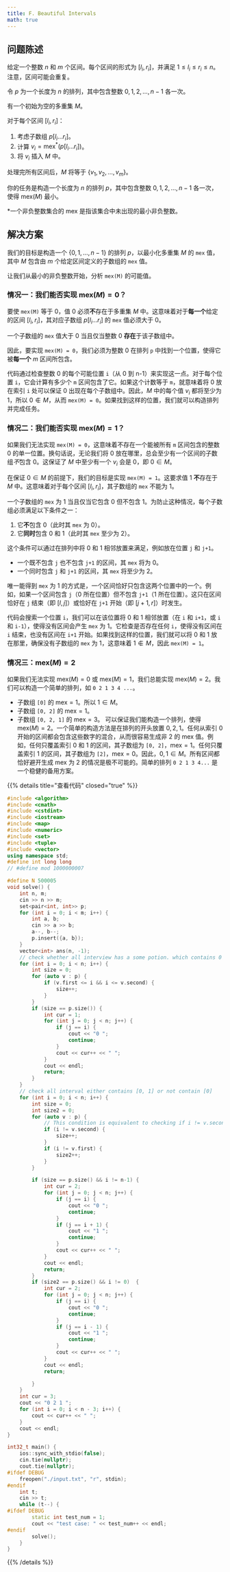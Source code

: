 ```yaml
---
title: F. Beautiful Intervals
math: true
---
```


## 问题陈述

给定一个整数 $n$ 和 $m$ 个区间。每个区间的形式为 $[l_i, r_i]$，并满足 $1 \le l_i \le r_i \le n$。注意，区间可能会重复。

令 $p$ 为一个长度为 $n$ 的排列，其中包含整数 $0, 1, 2, \dots, n-1$ 各一次。

有一个初始为空的多重集 $M$。

对于每个区间 $[l_i, r_i]$：
1.  考虑子数组 $p[l_i \dots r_i]$。
2.  计算 $v_i = \text{mex}^*(p[l_i \dots r_i])$。
3.  将 $v_i$ 插入 $M$ 中。

处理完所有区间后，$M$ 将等于 $\{v_1, v_2, \dots, v_m\}$。

你的任务是构造一个长度为 $n$ 的排列 $p$，其中包含整数 $0, 1, 2, \dots, n-1$ 各一次，使得 $\text{mex}(M)$ 最小。

*一个非负整数集合的 $\text{mex}$ 是指该集合中未出现的最小非负整数。

## 解决方案

我们的目标是构造一个 $\{0, 1, \dots, n-1\}$ 的排列 $p$，以最小化多重集 $M$ 的 `mex` 值，其中 $M$ 包含由 $m$ 个给定区间定义的子数组的 `mex` 值。

让我们从最小的非负整数开始，分析 `mex(M)` 的可能值。

### 情况一：我们能否实现 $\text{mex}(M) = 0$？

要使 `mex(M)` 等于 0，值 0 必须**不**存在于多重集 $M$ 中。这意味着对于**每一个**给定的区间 $[l_i, r_i]$，其对应子数组 $p[l_i \dots r_i]$ 的 `mex` 值必须大于 0。

一个子数组的 `mex` 值大于 0 当且仅当整数 0 **存在**于该子数组中。

因此，要实现 `mex(M) = 0`，我们必须为整数 0 在排列 `p` 中找到一个位置，使得它被**每一个** $m$ 区间所包含。

代码通过检查整数 0 的每个可能位置 `i`（从 0 到 n-1）来实现这一点。对于每个位置 `i`，它会计算有多少个 `m` 区间包含了它。如果这个计数等于 `m`，就意味着将 0 放在索引 `i` 处可以保证 0 出现在每个子数组中。因此，$M$ 中的每个值 $v_i$ 都将至少为 1，所以 $0 \notin M$，从而 `mex(M) = 0`。如果找到这样的位置，我们就可以构造排列并完成任务。

### 情况二：我们能否实现 $\text{mex}(M) = 1$？

如果我们无法实现 `mex(M) = 0`，这意味着不存在一个能被所有 `m` 区间包含的整数 0 的单一位置。换句话说，无论我们将 0 放在哪里，总会至少有一个区间的子数组*不*包含 0。这保证了 $M$ 中至少有一个 $v_i$ 会是 0，即 $0 \in M$。

在保证 $0 \in M$ 的前提下，我们的目标是实现 `mex(M) = 1`。这要求值 1 **不**存在于 $M$ 中。这意味着对于每个区间 $[l_i, r_i]$，其子数组的 `mex` 不能为 1。

一个子数组的 `mex` 为 1 当且仅当它包含 0 但不包含 1。为防止这种情况，每个子数组必须满足以下条件之一：
1.  它**不**包含 0（此时其 `mex` 为 0）。
2.  它**同时**包含 0 和 1（此时其 `mex` 至少为 2）。

这个条件可以通过在排列中将 0 和 1 相邻放置来满足，例如放在位置 `j` 和 `j+1`。
- 一个既不包含 `j` 也不包含 `j+1` 的区间，其 `mex` 将为 0。
- 一个同时包含 `j` 和 `j+1` 的区间，其 `mex` 将至少为 2。

唯一能得到 `mex` 为 1 的方式是，一个区间恰好只包含这两个位置中的一个。例如，如果一个区间包含 `j`（0 所在位置）但不包含 `j+1`（1 所在位置）。这只在区间恰好在 `j` 结束（即 $[l, j]$）或恰好在 `j+1` 开始（即 $[j+1, r]$）时发生。

代码会搜索一个位置 `i`，我们可以在该位置将 0 和 1 相邻放置（在 `i` 和 `i+1`，或 `i` 和 `i-1`），使得没有区间会产生 `mex` 为 1。它检查是否存在任何 `i`，使得没有区间在 `i` 结束，也没有区间在 `i+1` 开始。如果找到这样的位置，我们就可以将 0 和 1 放在那里，确保没有子数组的 `mex` 为 1，这意味着 $1 \notin M$，因此 `mex(M) = 1`。

### 情况三：$\text{mex}(M) = 2$

如果我们无法实现 $\text{mex}(M) = 0$ 或 $\text{mex}(M) = 1$，我们总能实现 $\text{mex}(M) = 2$。我们可以构造一个简单的排列，如 `0 2 1 3 4 ...`。
- 子数组 `[0]` 的 $\text{mex} = 1$。所以 $1 \in M$。
- 子数组 `[0, 2]` 的 $\text{mex} = 1$。
- 子数组 `[0, 2, 1]` 的 $\text{mex} = 3$。
可以保证我们能构造一个排列，使得 $\text{mex}(M)=2$。一个简单的构造方法是在排列的开头放置 $0, 2, 1$。任何从索引 0 开始的区间都会包含这些数字的混合，从而很容易生成非 2 的 $\text{mex}$ 值。例如，任何只覆盖索引 0 和 1 的区间，其子数组为 `[0, 2]`，$\text{mex}=1$。任何只覆盖索引 1 的区间，其子数组为 `[2]`，$\text{mex}=0$。因此，$0, 1 \in M$。所有区间都恰好避开生成 $\text{mex}$ 为 2 的情况是极不可能的。简单的排列 `0 2 1 3 4...` 是一个稳健的备用方案。

{{% details title="查看代码" closed="true" %}}
```cpp
#include <algorithm>
#include <cmath>
#include <cstdint>
#include <iostream>
#include <map>
#include <numeric>
#include <set>
#include <tuple>
#include <vector>
using namespace std;
#define int long long
// #define mod 1000000007

#define N 500005
void solve() {
    int n, m;
    cin >> n >> m;
    set<pair<int, int>> p;
    for (int i = 0; i < m; i++) {
        int a, b;
        cin >> a >> b;
        a--, b--;
        p.insert({a, b});
    }
    vector<int> ans(n, -1);
    // check whether all interview has a some potion. which contains 0
    for (int i = 0; i < n; i++) {
        int size = 0;
        for (auto v : p) {
            if (v.first <= i && i <= v.second) {
                size++;
            }
        }
        if (size == p.size()) {
            int cur = 1;
            for (int j = 0; j < n; j++) {
                if (j == i) {
                    cout << "0 ";
                    continue;
                }
                cout << cur++ << " ";
            }
            cout << endl;
            return;
        }
    }
    // check all interval either contains [0, 1] or not contain [0]
    for (int i = 0; i < n; i++) {
        int size = 0;
        int size2 = 0;
        for (auto v : p) {
            // This condition is equivalent to checking if i != v.second
            if (i != v.second) {
                size++;
            }
            if (i != v.first) {
                size2++;
            }
        }

        if (size == p.size() && i != n-1) {
            int cur = 2;
            for (int j = 0; j < n; j++) {
                if (j == i) {
                    cout << "0 ";
                    continue;
                }
                if (j == i + 1) {
                    cout << "1 ";
                    continue;
                }
                cout << cur++ << " ";
            }
            cout << endl;
            return;
        }
        if (size2 == p.size() && i != 0)  {
            int cur = 2;
            for (int j = 0; j < n; j++) {
                if (j == i) {
                    cout << "0 ";
                    continue;
                }
                if (j == i - 1) {
                    cout << "1 ";
                    continue;
                }
                cout << cur++ << " ";
            }
            cout << endl;
            return;

        }
    }
    int cur = 3;
    cout << "0 2 1 ";
    for (int i = 0; i < n - 3; i++) {
        cout << cur++ << " ";
    }
    cout << endl;
}

int32_t main() {
    ios::sync_with_stdio(false);
    cin.tie(nullptr);
    cout.tie(nullptr);
#ifdef DEBUG
    freopen("./input.txt", "r", stdin);
#endif
    int t;
    cin >> t;
    while (t--) {
#ifdef DEBUG
        static int test_num = 1;
        cout << "test case: " << test_num++ << endl;
#endif
        solve();
    }
}
```
{{% /details %}}
